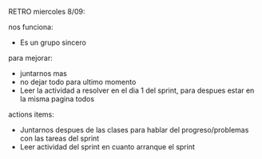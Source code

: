 RETRO miercoles 8/09:

nos funciona:
* Es un grupo sincero

para mejorar:
* juntarnos mas
* no dejar todo para ultimo momento
* Leer la actividad a resolver en el dia 1 del sprint, para despues estar en la misma pagina todos

actions items:
* Juntarnos despues de las clases para hablar del progreso/problemas con las tareas del sprint
* Leer actividad del sprint en cuanto arranque el sprint